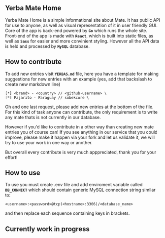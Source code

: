 ## Yerba Mate Home
Yerba Mate Home is a simple informational site about Mate. It has public API for use to anyone, as well as visual representation of it in user friendly GUI. Core of the app is back-end powered by **`Go`** which runs the whole site. Front-end of the app is made with **`React`**, which is built into static files, as well as **`Sass`** for easier and more convinient styling. However all the API data is held and processed by **`MySQL`** database.

## How to contribute
To add new entries visit **`YERBAS.md`** file, here you have a template for making suggestions for new entries with an example (yes, add that backslash to create new markdown line)
```
[*] <brand> - <country> // <github-username> \
[*] Pajarito - Paraguay // sobekcore \
```
Oh and one last request, please add new entries at the bottom of the file. For this kind of task anyone can contribute, the only requirement is to write any mate thats is not currently in our database.

However if you'd like to contribute in a other way than creating new mate entries you of course can! If you see anything in our service that you could improve, please make it happen via your fork and let us validate it, we will try to use your work in one way or another.

But overall every contribute is very much apppreciated, thank you for your effort!

## How to use
To use you must create .env file and add enviroment variable called **`DB_CONNECT`** which should contain generic MySQL connection string similar to:
```
<username>:<password>@tcp(<hostname>:3306)/<database_name>
```
and then replace each sequence containing keys in brackets.

## Currently work in progress
